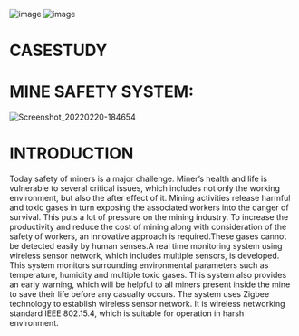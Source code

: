 ![image](https://user-images.githubusercontent.com/98878142/155695360-e2ed7b56-994a-4e30-b90d-18365c5d5754.png)
![image](https://user-images.githubusercontent.com/98878142/155695365-6db6a4b0-bf02-4901-a744-fc620ce7b0f5.png)
# CASESTUDY
# MINE SAFETY SYSTEM:
![Screenshot_20220220-184654](https://user-images.githubusercontent.com/98878142/154846016-00ccc435-e368-4818-8b27-9b35dbb8378a.jpg)                  

# INTRODUCTION
   Today safety of miners is a major challenge. Miner’s health and life is vulnerable to several
critical issues, which includes not only the working environment, but also the after effect of it.
Mining activities release harmful and toxic gases in turn exposing the associated workers into
the danger of survival. This puts a lot of pressure on the mining industry. To increase the
productivity and reduce the cost of mining along with consideration of the safety of workers,
an innovative approach is required.These gases cannot be detected easily by human senses.A real
time monitoring system using wireless sensor network, which includes multiple sensors, is
developed. This system monitors surrounding environmental parameters such as temperature,
humidity and multiple toxic gases. This system also provides an early warning, which will be
helpful to all miners present inside the mine to save their life before any casualty occurs. The
system uses Zigbee technology to establish wireless sensor network. It is wireless networking
standard IEEE 802.15.4, which is suitable for operation in harsh environment. 
